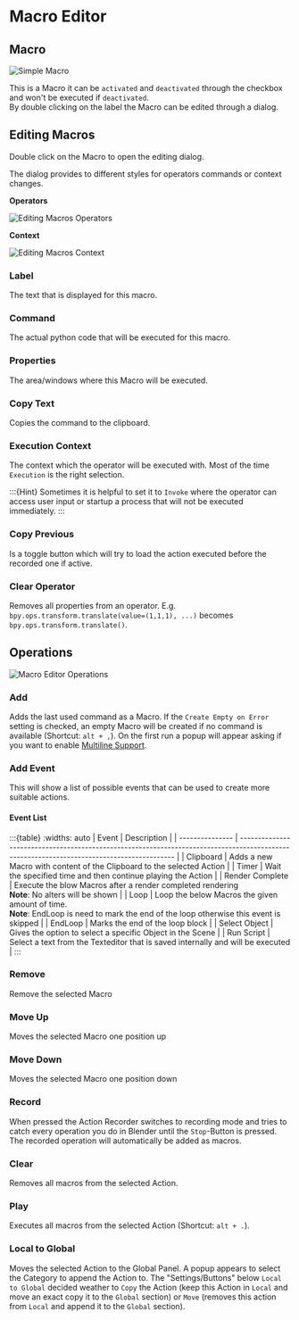 # Macro Editor
## Macro
![Simple Macro](../images/Simple_Macro.svg)

This is a Macro it can be `activated` and `deactivated` through the checkbox and won't be executed if `deactivated`.\
By double clicking on the label the Macro can be edited through a dialog.

## Editing Macros
Double click on the Macro to open the editing dialog.

The dialog provides to different styles for operators commands or context changes.

**Operators**

![Editing Macros Operators](../images/MacroEdit_Operator.png)

**Context**

![Editing Macros Context](../images/MacroEdit_Context.png)

### Label
The text that is displayed for this macro.

### Command
The actual python code that will be executed for this macro.

### Properties
The area/windows where this Macro will be executed.

### Copy Text
Copies the command to the clipboard.

### Execution Context
The context which the operator will be executed with. 
Most of the time `Execution` is the right selection.

:::{Hint}
Sometimes it is helpful to set it to `Invoke` where the operator can access user input or startup a process that will not be executed immediately.
:::

### Copy Previous
Is a toggle button which will try to load the action executed before the recorded one if active.

### Clear Operator
Removes all properties from an operator.
E.g. `bpy.ops.transform.translate(value=(1,1,1), ...)` becomes `bpy.ops.transform.translate()`.

## Operations
![Macro Editor Operations](../images/MacroEditorOperators.svg)

### Add 

Adds the last used command as a Macro. 
If the `Create Empty on Error` setting is checked, an empty Macro will be created if no command is available (Shortcut: `alt + ,`).
On the first run a popup will appear asking if you want to enable [Multiline Support](../panels/macro.md#multiline-support).

### Add Event

This will show a list of possible events that can be used to create more suitable actions.

#### Event List
:::{table}
:widths: auto
| Event           | Description                                                                                                                                |
| --------------- | ------------------------------------------------------------------------------------------------------------------------------------------ |
| Clipboard       | Adds a new Macro with content of the Clipboard to the selected Action                                                                      |
| Timer           | Wait the specified time and then continue playing the Action                                                                               |
| Render Complete | Execute the blow Macros after a render completed rendering <br> **Note**: No alters will be shown                                          |
| Loop            | Loop the below Macros the given amount of time. <br> **Note**: EndLoop is need to mark the end of the loop otherwise this event is skipped |
| EndLoop         | Marks the end of the loop block                                                                                                            |
| Select Object   | Gives the option to select a specific Object in the Scene                                                                                  |
| Run Script      | Select a text from the Texteditor that is saved internally and will be executed                                                            |
:::

### Remove

Remove the selected Macro

### Move Up

Moves the selected Macro one position up

### Move Down

Moves the selected Macro one position down

### Record
When pressed the Action Recorder switches to recording mode and tries to catch every operation you do in Blender until the `Stop`-Button is pressed.
The recorded operation will automatically be added as macros.

### Clear
Removes all macros from the selected Action.

### Play
Executes all macros from the selected Action (Shortcut: `alt + .`).

### Local to Global
Moves the selected Action to the Global Panel. A popup appears to select the Category to append the Action to.
The "Settings/Buttons" below `Local to Global` decided weather to `Copy` the Action (keep this Action in `Local` and move an exact copy it to the `Global` section) or `Move` (removes this action from `Local` and append it to the `Global` section).
